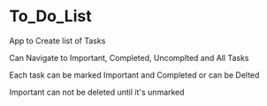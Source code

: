 # To_Do_List

App to Create list of Tasks

Can Navigate to Important, Completed, Uncomplted and All Tasks

Each task can be marked Important and Completed or can be Delted

Important can not be deleted until it's unmarked
